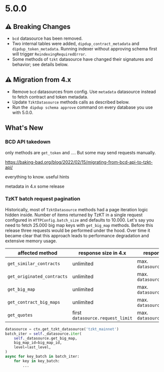 # 5.0.0

## ⚠ Breaking Changes

* `bcd` datasource has been removed. 
* Two internal tables were added, `dipdup_contract_metadata` and `dipdup_token_metadata`. Running indexer without approving schema first will trigger `ReindexingRequiredError`.
* Some methods of `tzkt` datasource have changed their signatures and behavior; see details below.

## ⚠ Migration from 4.x

* Remove `bcd` datasources from config. Use `metadata` datasource instead to fetch contract and token metadata.
* Update `TzktDatasource` methods calls as described below.
* Run the` dipdup schema approve` command on every database you use with 5.0.0.

## What's New

### BCD API takedown

only methods are `get_token` and .... But some may send requests manually.

https://baking-bad.org/blog/2022/02/15/migrating-from-bcd-api-to-tzkt-api/

everything to know. useful hints

metadata in 4.x some release

### TzKT batch request pagination

Historically, most of `TzktDatasource` methods had a page iteration logic hidden inside. Number of items returned by TzKT in a single request configured in `HTTPConfig.batch_size` and defaults to 10.000. Let's say you need to fetch 25.000 big map keys with `get_big_map` methods. Before this release three requests would be performed under the hood. Over time it became clear that this approach leads to performance degradation and extensive memory usage.

| affected method | response size in 4.x | response size in 5.x |
|-|-|-|
| `get_similar_contracts` | unlimited | max. `datasource.request_limit` |
| `get_originated_contracts` | unlimited | max. `datasource.request_limit` |
| `get_big_map` | unlimited | max. `datasource.request_limit` |
| `get_contract_big_maps` | unlimited | max. `datasource.request_limit` |
| `get_quotes` | first `datasource.request_limit` | max. `datasource.request_limit` |


```python
datasource = ctx.get_tzkt_datasource('tzkt_mainnet')
batch_iter = self._datasource.iter(
    self._datasource.get_big_map,
    big_map_id=big_map_id,
    level=last_level,
)
async for key_batch in batch_iter:
    for key in key_batch:
        ...
```